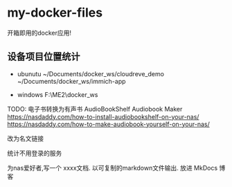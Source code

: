 # my-docker-files

开箱即用的docker应用!

## 设备项目位置统计

- ubunutu
~/Documents/docker_ws/cloudreve_demo
~/Documents/docker_ws/immich-app

- windows
F:\ME2\docker_ws




TODO:
电子书转换为有声书
AudioBookShelf
Audiobook Maker
<https://nasdaddy.com/how-to-install-audiobookshelf-on-your-nas/>
<https://nasdaddy.com/how-to-make-audiobook-yourself-on-your-nas/>

改为名文链接

统计不用登录的服务

为nas爱好者,写一个 xxxx文档. 以可复制的markdown文件输出. 放进 MkDocs 博客